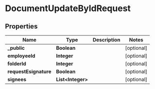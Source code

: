 

# DocumentUpdateByIdRequest


## Properties

| Name | Type | Description | Notes |
|------------ | ------------- | ------------- | -------------|
|**_public** | **Boolean** |  |  [optional] |
|**employeeId** | **Integer** |  |  [optional] |
|**folderId** | **Integer** |  |  [optional] |
|**requestEsignature** | **Boolean** |  |  [optional] |
|**signees** | **List&lt;Integer&gt;** |  |  [optional] |



